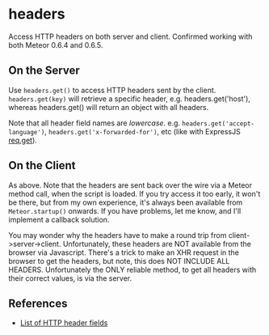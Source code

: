 # headers

Access HTTP headers on both server and client.
Confirmed working with both Meteor 0.6.4 and 0.6.5.

## On the Server

Use `headers.get()` to access HTTP headers sent by the client.
`headers.get(key)` will retrieve a specific header, e.g.
headers.get('host'), whereas headers.get() will return an object
with all headers.

Note that all header field names are *lowercase*.  e.g. 
`headers.get('accept-language')`, `headers.get('x-forwarded-for')`,
etc (like with ExpressJS [req.get](http://expressjs.com/api.html#req.get)).

## On the Client

As above.  Note that the headers are sent back over the wire via a Meteor
method call, when the script is loaded.  If you try access it too early,
it won't be there, but from my own experience, it's always been available
from `Meteor.startup()` onwards.  If you have problems, let me know,
and I'll implement a callback solution.

You may wonder why the headers have to make a round trip from
client->server->client.  Unfortunately, these headers are NOT available from
the browser via Javascript.  There's a trick to make an XHR request in the
browser to get the headers, but note, this does NOT INCLUDE ALL HEADERS.
Unfortunately the ONLY reliable method, to get all headers with their correct
values, is via the server.

## References

* [List of HTTP header fields](http://en.wikipedia.org/wiki/List_of_HTTP_header_fields)
